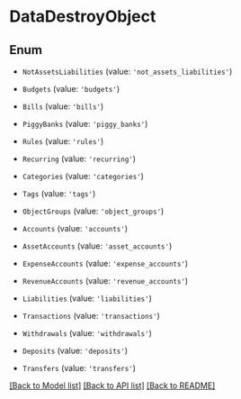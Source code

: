 # DataDestroyObject


## Enum

* `NotAssetsLiabilities` (value: `'not_assets_liabilities'`)

* `Budgets` (value: `'budgets'`)

* `Bills` (value: `'bills'`)

* `PiggyBanks` (value: `'piggy_banks'`)

* `Rules` (value: `'rules'`)

* `Recurring` (value: `'recurring'`)

* `Categories` (value: `'categories'`)

* `Tags` (value: `'tags'`)

* `ObjectGroups` (value: `'object_groups'`)

* `Accounts` (value: `'accounts'`)

* `AssetAccounts` (value: `'asset_accounts'`)

* `ExpenseAccounts` (value: `'expense_accounts'`)

* `RevenueAccounts` (value: `'revenue_accounts'`)

* `Liabilities` (value: `'liabilities'`)

* `Transactions` (value: `'transactions'`)

* `Withdrawals` (value: `'withdrawals'`)

* `Deposits` (value: `'deposits'`)

* `Transfers` (value: `'transfers'`)

[[Back to Model list]](../README.md#documentation-for-models) [[Back to API list]](../README.md#documentation-for-api-endpoints) [[Back to README]](../README.md)
